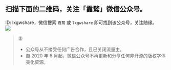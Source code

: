 ## 扫描下面的二维码，关注「霞鹜」微信公众号。
ID: lxgwshare，微信搜索 `霞鹜` 或 `lxgwshare` 即可找到该公众号，关注随缘。  
![](https://github.com/lxgw/lxgw/raw/main/images/qrcode_wx.jpg)

> ㊟
> - 公众号从不接受任何广告合作，且已关闭流量主。
> - 自 2020 年 6 月起，微信公众号不再更新和分享任何非开源的版权字体美化资源。
